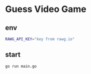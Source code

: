 # Guess Video Game

## env

```bash
RAWG_API_KEY="key from rawg.io"
```

## start

```bash
go run main.go
```
